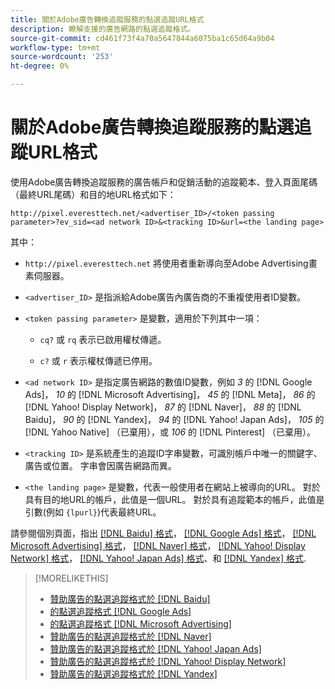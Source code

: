 ```yaml
---
title: 關於Adobe廣告轉換追蹤服務的點選追蹤URL格式
description: 瞭解支援的廣告網路的點選追蹤格式。
source-git-commit: cd461f73f4a70a5647844a6075ba1c65d64a9b04
workflow-type: tm+mt
source-wordcount: '253'
ht-degree: 0%

---
```


# 關於Adobe廣告轉換追蹤服務的點選追蹤URL格式

使用Adobe廣告轉換追蹤服務的廣告帳戶和促銷活動的追蹤範本、登入頁面尾碼（最終URL尾碼）和目的地URL格式如下：

`http://pixel.everesttech.net/<advertiser_ID>/<token passing parameter>?ev_sid=<ad network ID>&<tracking ID>&url=<the landing page>`

其中：

* `http://pixel.everesttech.net` 將使用者重新導向至Adobe Advertising畫素伺服器。

* `<advertiser_ID>` 是指派給Adobe廣告內廣告商的不重複使用者ID變數。

* `<token passing parameter>` 是變數，適用於下列其中一項：

   * `cq?` 或 `rq` 表示已啟用權杖傳遞。

   * `c?` 或 `r` 表示權杖傳遞已停用。

* `<ad network ID>` 是指定廣告網路的數值ID變數，例如 *3* 的 [!DNL Google Ads]， *10* 的 [!DNL Microsoft Advertising]， *45* 的 [!DNL Meta]， *86* 的 [!DNL Yahoo! Display Network]， *87* 的 [!DNL Naver]， *88* 的 [!DNL Baidu]， *90* 的 [!DNL Yandex]， *94* 的 [!DNL Yahoo! Japan Ads]， *105* 的 [!DNL Yahoo Native] （已棄用），或 *106* 的 [!DNL Pinterest] （已棄用）。

* `<tracking ID>` 是系統產生的追蹤ID字串變數，可識別帳戶中唯一的關鍵字、廣告或位置。 字串會因廣告網路而異。

* `<the landing page>` 是變數，代表一般使用者在網站上被導向的URL。 對於具有目的地URL的帳戶，此值是一個URL。 對於具有追蹤範本的帳戶，此值是引數(例如 `{lpurl}`)代表最終URL。

請參閱個別頁面，指出 [[!DNL Baidu] 格式](formats-click-tracking-baidu.md)， [[!DNL Google Ads] 格式](formats-click-tracking-google.md)， [[!DNL Microsoft Advertising] 格式](formats-click-tracking-microsoft.md)， [[!DNL Naver] 格式](formats-click-tracking-naver.md)， [[!DNL Yahoo! Display Network] 格式](formats-click-tracking-yahoo-display-network.md)， [[!DNL Yahoo! Japan Ads] 格式](formats-click-tracking-yahoo-japan.md)、和 [[!DNL Yandex] 格式](formats-click-tracking-yandex.md).

>[!MORELIKETHIS]
>
>* [贊助廣告的點選追蹤格式於 [!DNL Baidu]](formats-click-tracking-baidu.md)
>* [的點選追蹤格式 [!DNL Google Ads]](formats-click-tracking-google.md)
>* [的點選追蹤格式 [!DNL Microsoft Advertising]](formats-click-tracking-microsoft.md)
>* [贊助廣告的點選追蹤格式於 [!DNL Naver]](formats-click-tracking-naver.md)
>* [贊助廣告的點選追蹤格式於 [!DNL Yahoo! Japan Ads]](formats-click-tracking-yahoo-japan.md)
>* [贊助廣告的點選追蹤格式於 [!DNL Yahoo! Display Network]](formats-click-tracking-yahoo-display-network.md)
>* [贊助廣告的點選追蹤格式於 [!DNL Yandex]](formats-click-tracking-yandex.md)

